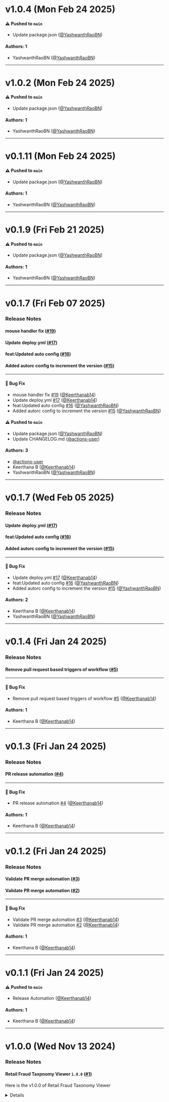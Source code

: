 # v1.0.4 (Mon Feb 24 2025)

#### ⚠️ Pushed to `main`

- Update package.json ([@YashwanthRaoBN](https://github.com/YashwanthRaoBN))

#### Authors: 1

- YashwanthRaoBN ([@YashwanthRaoBN](https://github.com/YashwanthRaoBN))

---

# v1.0.2 (Mon Feb 24 2025)

#### ⚠️ Pushed to `main`

- Update package.json ([@YashwanthRaoBN](https://github.com/YashwanthRaoBN))

#### Authors: 1

- YashwanthRaoBN ([@YashwanthRaoBN](https://github.com/YashwanthRaoBN))

---

# v0.1.11 (Mon Feb 24 2025)

#### ⚠️ Pushed to `main`

- Update package.json ([@YashwanthRaoBN](https://github.com/YashwanthRaoBN))

#### Authors: 1

- YashwanthRaoBN ([@YashwanthRaoBN](https://github.com/YashwanthRaoBN))

---

# v0.1.9 (Fri Feb 21 2025)

#### ⚠️ Pushed to `main`

- Update package.json ([@YashwanthRaoBN](https://github.com/YashwanthRaoBN))

#### Authors: 1

- YashwanthRaoBN ([@YashwanthRaoBN](https://github.com/YashwanthRaoBN))

---

# v0.1.7 (Fri Feb 07 2025)

### Release Notes

#### mouse handler fix ([#19](https://github.com/target/retail-fraud-taxonomy-viewer/pull/19))



#### Update deploy.yml ([#17](https://github.com/target/retail-fraud-taxonomy-viewer/pull/17))



#### feat:Updated auto config ([#16](https://github.com/target/retail-fraud-taxonomy-viewer/pull/16))



#### Added autorc config to increment the version ([#15](https://github.com/target/retail-fraud-taxonomy-viewer/pull/15))



---

#### 🐛 Bug Fix

- mouse handler fix [#19](https://github.com/target/retail-fraud-taxonomy-viewer/pull/19) ([@Keerthanab14](https://github.com/Keerthanab14))
- Update deploy.yml [#17](https://github.com/target/retail-fraud-taxonomy-viewer/pull/17) ([@Keerthanab14](https://github.com/Keerthanab14))
- feat:Updated auto config [#16](https://github.com/target/retail-fraud-taxonomy-viewer/pull/16) ([@YashwanthRaoBN](https://github.com/YashwanthRaoBN))
- Added autorc config to increment the version [#15](https://github.com/target/retail-fraud-taxonomy-viewer/pull/15) ([@YashwanthRaoBN](https://github.com/YashwanthRaoBN))

#### ⚠️ Pushed to `main`

- Update package.json ([@YashwanthRaoBN](https://github.com/YashwanthRaoBN))
- Update CHANGELOG.md ([@actions-user](https://github.com/actions-user))

#### Authors: 3

- [@actions-user](https://github.com/actions-user)
- Keerthana B ([@Keerthanab14](https://github.com/Keerthanab14))
- YashwanthRaoBN ([@YashwanthRaoBN](https://github.com/YashwanthRaoBN))

---

# v0.1.7 (Wed Feb 05 2025)

### Release Notes

#### Update deploy.yml ([#17](https://github.com/target/retail-fraud-taxonomy-viewer/pull/17))



#### feat:Updated auto config ([#16](https://github.com/target/retail-fraud-taxonomy-viewer/pull/16))



#### Added autorc config to increment the version ([#15](https://github.com/target/retail-fraud-taxonomy-viewer/pull/15))



---

#### 🐛 Bug Fix

- Update deploy.yml [#17](https://github.com/target/retail-fraud-taxonomy-viewer/pull/17) ([@Keerthanab14](https://github.com/Keerthanab14))
- feat:Updated auto config [#16](https://github.com/target/retail-fraud-taxonomy-viewer/pull/16) ([@YashwanthRaoBN](https://github.com/YashwanthRaoBN))
- Added autorc config to increment the version [#15](https://github.com/target/retail-fraud-taxonomy-viewer/pull/15) ([@YashwanthRaoBN](https://github.com/YashwanthRaoBN))

#### Authors: 2

- Keerthana B ([@Keerthanab14](https://github.com/Keerthanab14))
- YashwanthRaoBN ([@YashwanthRaoBN](https://github.com/YashwanthRaoBN))

---

# v0.1.4 (Fri Jan 24 2025)

### Release Notes

#### Remove pull request based triggers of workflow ([#5](https://github.com/target/retail-fraud-taxonomy-viewer/pull/5))



---

#### 🐛 Bug Fix

- Remove pull request based triggers of workflow [#5](https://github.com/target/retail-fraud-taxonomy-viewer/pull/5) ([@Keerthanab14](https://github.com/Keerthanab14))

#### Authors: 1

- Keerthana B ([@Keerthanab14](https://github.com/Keerthanab14))

---

# v0.1.3 (Fri Jan 24 2025)

### Release Notes

#### PR release automation ([#4](https://github.com/target/retail-fraud-taxonomy-viewer/pull/4))



---

#### 🐛 Bug Fix

- PR release automation [#4](https://github.com/target/retail-fraud-taxonomy-viewer/pull/4) ([@Keerthanab14](https://github.com/Keerthanab14))

#### Authors: 1

- Keerthana B ([@Keerthanab14](https://github.com/Keerthanab14))

---

# v0.1.2 (Fri Jan 24 2025)

### Release Notes

#### Validate PR merge automation ([#3](https://github.com/target/retail-fraud-taxonomy-viewer/pull/3))



#### Validate PR merge automation ([#2](https://github.com/target/retail-fraud-taxonomy-viewer/pull/2))



---

#### 🐛 Bug Fix

- Validate PR merge automation [#3](https://github.com/target/retail-fraud-taxonomy-viewer/pull/3) ([@Keerthanab14](https://github.com/Keerthanab14))
- Validate PR merge automation [#2](https://github.com/target/retail-fraud-taxonomy-viewer/pull/2) ([@Keerthanab14](https://github.com/Keerthanab14))

#### Authors: 1

- Keerthana B ([@Keerthanab14](https://github.com/Keerthanab14))

---

# v0.1.1 (Fri Jan 24 2025)

#### ⚠️ Pushed to `main`

- Release Automation ([@Keerthanab14](https://github.com/Keerthanab14))

#### Authors: 1

- Keerthana B ([@Keerthanab14](https://github.com/Keerthanab14))

---

# v1.0.0 (Wed Nov 13 2024)

### Release Notes

#### Retail Fraud Taxpnomy Viewer `1.0.0` ([#1](https://github.com/target/retail-fraud-taxonomy-viewer/pull/1))

Here is the v1.0.0 of Retail Fraud Taxonomy Viewer

<details>

#### Authors: 2

- Yashwantha BN ([@YashwanthRaoBN](https://github.com/YashwanthRaoBN))
- KeerthanaB ([@Keerthanab14](https://github.com/Keerthanab14))

---